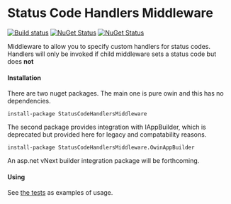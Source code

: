 Status Code Handlers Middleware
=====================

[![Build status](https://ci.appveyor.com/api/projects/status/ox3wa91nq1wiw57t)](https://ci.appveyor.com/project/damianh/StatusCodeHandlersMiddleware) [![NuGet Status](http://img.shields.io/nuget/v/StatusCodeHandlersMiddleware.svg?style=flat)](https://www.nuget.org/packages/StatusCodeHandlersMiddleware/) [![NuGet Status](http://img.shields.io/nuget/v/StatusCodeHandlersMiddleware.OwinAppBuilder.svg?style=flat)](https://www.nuget.org/packages/StatusCodeHandlersMiddleware.OwinAppBuilder/)

Middleware to allow you to specify custom handlers for status codes. Handlers will only be invoked if child middleware sets a status code but does **not**

#### Installation

There are two nuget packages. The main one is pure owin and this has no dependencies.

`install-package StatusCodeHandlersMiddleware`

The second package provides integration with IAppBuilder, which is deprecated but provided here for legacy and compatability reasons.

`install-package StatusCodeHandlersMiddleware.OwinAppBuilder`

An asp.net vNext builder integration package will be forthcoming.

#### Using

See [the tests](https://github.com/damianh/WebSocketsMiddleware/blob/master/src/StatusCodeHandlersMiddleware.Tests/StatusCodeHandlersMiddleware.cs) as examples of usage.
